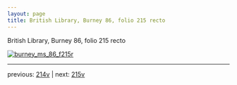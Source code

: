 ```yaml
---
layout: page
title: British Library, Burney 86, folio 215 recto
---
```


British Library, Burney 86, folio 215 recto

[![burney_ms_86_f215r](http://www.homermultitext.org/iipsrv?IIIF=/project/homer/pyramidal/deepzoom/bl/burney86imgs/v1/burney_ms_86_f215r.tif/full/800,/0/default.jpg)](http://www.homermultitext.org/ict2/?urn=urn:cite2:bl:burney86imgs.v1:burney_ms_86_f215r) 

---

previous:  [214v](../214v/) | next: [215v](../215v/)